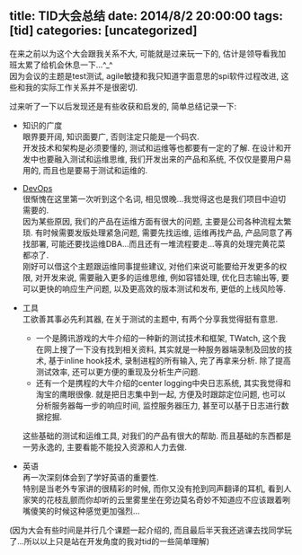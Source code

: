 title: TID大会总结
date: 2014/8/2 20:00:00
tags: [tid]
categories: [uncategorized]
---

在来之前以为这个大会跟我关系不大, 可能就是过来玩一下的, 估计是领导看我加班太累了给机会休息一下...^_^  
因为会议的主题是test测试, agile敏捷和我只知道字面意思的spi软件过程改进, 这些和我的实际工作关系并不是很密切.  


过来听了一下以后发现还是有些收获和启发的, 简单总结记录一下:  


- 知识的广度  
眼界要开阔, 知识面要广, 否则注定只能是一个码农.  
开发技术和架构是必须要懂的, 测试和运维等也都要有一定的了解. 在设计和开发中也要融入测试和运维思维, 我们开发出来的产品和系统, 不仅仅是要用户易用的, 而且也是要易于测试和运维的.  


- [DevOps](http://zh.wikipedia.org/wiki/DevOps)   
很惭愧在这里第一次听到这个名词, 相见恨晚...我觉得这也是我们项目中迫切需要的.  
因为某些原因, 我们的产品在运维方面有很大的问题, 主要是公司各种流程太繁琐. 有时候需要发版处理紧急问题, 需要先找运维, 运维再找产品, 产品同意了再找部署, 可能还要找运维DBA...而且还有一堆流程要走...等真的处理完黄花菜都凉了.    
刚好可以借这个主题跟运维同事提些建议, 对他们来说可能要给开发更多的权限, 对开发来说, 需要融入更多的运维思维, 例如容错处理, 优化日志输出等, 要可以更快的响应生产问题, 以及更高效的版本测试和发布, 更低的上线风险等.   


- 工具  
  工欲善其事必先利其器, 在关于测试的主题中, 有两个分享我觉得挺有意思.  
  - 一个是腾讯游戏的大牛介绍的一种新的测试技术和框架, TWatch, 这个我在网上搜了一下没有找到相关资料, 其实就是一种服务器端录制及回放的技术, 基于inline hook技术, 录制进程的所有输入, 完了再拿来分析. 除了提高测试效率, 还可以更方便的重现及分析生产问题.  
  - 还有一个是携程的大牛介绍的center logging中央日志系统, 其实我觉得和淘宝的鹰眼很像. 就是把日志集中到一起, 方便及时跟踪定位问题, 也可以分析服务器每一步的响应时间, 监控服务器压力, 甚至可以基于日志进行数据挖掘.  

  这些基础的测试和运维工具, 对我们的产品有很大的帮助. 而且基础的东西都是一劳永逸的, 主要看能不能投入资源和人力去做.  


- 英语  
再一次深刻体会到了学好英语的重要性.  
特别是当老外专家讲的很精彩的时候, 而你又没有抢到同声翻译的耳机, 看到人家笑的花枝乱颤而你却听的云里雾里坐在旁边莫名奇妙不知道应不应该跟着咧嘴傻笑的时候这种感觉更加强烈...  

(因为大会有些时间是并行几个课题一起介绍的, 而且最后半天我还逃课去找同学玩了...所以以上只是站在开发角度的我对tid的一些简单理解)